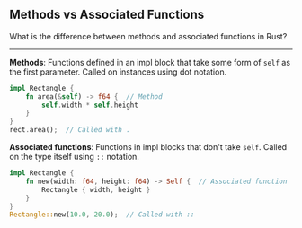 ## Methods vs Associated Functions

What is the difference between methods and associated functions in Rust?

---

**Methods**: Functions defined in an impl block that take some form of `self` as the first parameter. Called on instances using dot notation.

```rust
impl Rectangle {
    fn area(&self) -> f64 {  // Method
        self.width * self.height
    }
}
rect.area();  // Called with .
```

**Associated functions**: Functions in impl blocks that don't take `self`. Called on the type itself using `::` notation.

```rust
impl Rectangle {
    fn new(width: f64, height: f64) -> Self {  // Associated function
        Rectangle { width, height }
    }
}
Rectangle::new(10.0, 20.0);  // Called with ::
```

